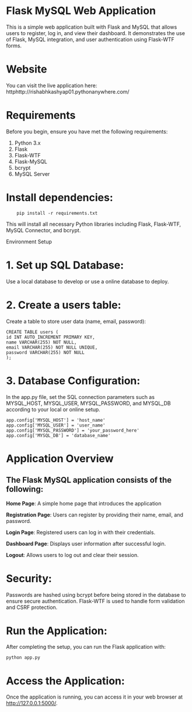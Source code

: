 # Flask MySQL Web Application

This is a simple web application built with Flask and MySQL that allows users to register, log in, and view their dashboard. It demonstrates the  use of Flask, MySQL integration, and user authentication using Flask-WTF forms.

# Website

You can visit the live application here: httphttp://rishabhkashyap01.pythonanywhere.com/

# Requirements

Before you begin, ensure you have met the following requirements:

1.  Python 3.x
2.  Flask
3.  Flask-WTF
4.  Flask-MySQL
5.  bcrypt
6.  MySQL Server

# Install dependencies:

        pip install -r requirements.txt

This will install all necessary Python libraries including Flask, Flask-WTF, MySQL Connector, and bcrypt.

Environment Setup

# 1. Set up SQL Database:

Use a local database to develop or use a online database to deploy.

# 2. Create a users table:

Create a table to store user data (name, email, password):

    CREATE TABLE users (
    id INT AUTO_INCREMENT PRIMARY KEY,
    name VARCHAR(255) NOT NULL,
    email VARCHAR(255) NOT NULL UNIQUE,
    password VARCHAR(255) NOT NULL
    );

# 3. Database Configuration:

In the app.py file, set the SQL connection parameters such as MYSQL_HOST, MYSQL_USER, MYSQL_PASSWORD, and MYSQL_DB according to your local or online setup.

    app.config['MYSQL_HOST'] = 'host_name'
    app.config['MYSQL_USER'] = 'user_name'
    app.config['MYSQL_PASSWORD'] = 'your_password_here'
    app.config['MYSQL_DB'] = 'database_name'

# Application Overview

## The Flask MySQL application consists of the following:

**Home Page**: A simple home page that introduces the application

**Registration Page**: Users can register by providing their name, email, and password.

**Login Page**: Registered users can log in with their credentials.

**Dashboard Page**: Displays user information after successful login.

**Logout**: Allows users to log out and clear their session.

# Security:

Passwords are hashed using bcrypt before being stored in the database to ensure secure authentication.
Flask-WTF is used to handle form validation and CSRF protection.

#  Run the Application:

After completing the setup, you can run the Flask application with:

    python app.py

# Access the Application:

Once the application is running, you can access it in your web browser at http://127.0.0.1:5000/.

